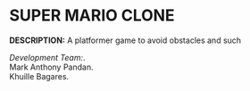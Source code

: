 # SUPER MARIO CLONE

**DESCRIPTION:**
A platformer game to avoid obstacles and such

*Development Team:*.    
Mark Anthony Pandan.  
Khuille Bagares.  
